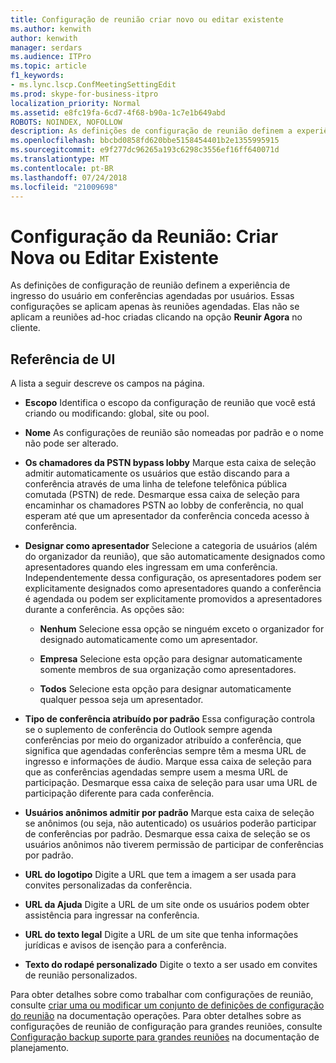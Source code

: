 ```yaml
---
title: Configuração de reunião criar novo ou editar existente
ms.author: kenwith
author: kenwith
manager: serdars
ms.audience: ITPro
ms.topic: article
f1_keywords:
- ms.lync.lscp.ConfMeetingSettingEdit
ms.prod: skype-for-business-itpro
localization_priority: Normal
ms.assetid: e8fc19fa-6cd7-4f68-b90a-1c7e1b649abd
ROBOTS: NOINDEX, NOFOLLOW
description: As definições de configuração de reunião definem a experiência de ingresso do usuário em conferências agendadas por usuários. Essas configurações se aplicam apenas às reuniões agendadas. Elas não se aplicam a reuniões ad-hoc criadas clicando na opção Reunir Agora no cliente.
ms.openlocfilehash: bbcbd0858fd620bbe5158454401b2e1355995915
ms.sourcegitcommit: e9f277dc96265a193c6298c3556ef16ff640071d
ms.translationtype: MT
ms.contentlocale: pt-BR
ms.lasthandoff: 07/24/2018
ms.locfileid: "21009698"
---
```

# <a name="meeting-configuration-create-new-or-edit-existing"></a>Configuração da Reunião: Criar Nova ou Editar Existente
 
As definições de configuração de reunião definem a experiência de ingresso do usuário em conferências agendadas por usuários. Essas configurações se aplicam apenas às reuniões agendadas. Elas não se aplicam a reuniões ad-hoc criadas clicando na opção **Reunir Agora** no cliente.
  
## <a name="ui-reference"></a>Referência de UI

A lista a seguir descreve os campos na página.
  
- **Escopo** Identifica o escopo da configuração de reunião que você está criando ou modificando: global, site ou pool.
    
- **Nome** As configurações de reunião são nomeadas por padrão e o nome não pode ser alterado.
    
- **Os chamadores da PSTN bypass lobby** Marque esta caixa de seleção admitir automaticamente os usuários que estão discando para a conferência através de uma linha de telefone telefônica pública comutada (PSTN) de rede. Desmarque essa caixa de seleção para encaminhar os chamadores PSTN ao lobby de conferência, no qual esperam até que um apresentador da conferência conceda acesso à conferência.
    
- **Designar como apresentador** Selecione a categoria de usuários (além do organizador da reunião), que são automaticamente designados como apresentadores quando eles ingressam em uma conferência. Independentemente dessa configuração, os apresentadores podem ser explicitamente designados como apresentadores quando a conferência é agendada ou podem ser explicitamente promovidos a apresentadores durante a conferência. As opções são:
    
  - **Nenhum** Selecione essa opção se ninguém exceto o organizador for designado automaticamente como um apresentador.
    
  - **Empresa** Selecione esta opção para designar automaticamente somente membros de sua organização como apresentadores.
    
  - **Todos** Selecione esta opção para designar automaticamente qualquer pessoa seja um apresentador.
    
- **Tipo de conferência atribuído por padrão** Essa configuração controla se o suplemento de conferência do Outlook sempre agenda conferências por meio do organizador atribuído a conferência, que significa que agendadas conferências sempre têm a mesma URL de ingresso e informações de áudio. Marque essa caixa de seleção para que as conferências agendadas sempre usem a mesma URL de participação. Desmarque essa caixa de seleção para usar uma URL de participação diferente para cada conferência.
    
- **Usuários anônimos admitir por padrão** Marque esta caixa de seleção se anônimos (ou seja, não autenticado) os usuários poderão participar de conferências por padrão. Desmarque essa caixa de seleção se os usuários anônimos não tiverem permissão de participar de conferências por padrão.
    
- **URL do logotipo** Digite a URL que tem a imagem a ser usada para convites personalizadas da conferência.
    
- **URL da Ajuda** Digite a URL de um site onde os usuários podem obter assistência para ingressar na conferência.
    
- **URL do texto legal** Digite a URL de um site que tenha informações jurídicas e avisos de isenção para a conferência.
    
- **Texto do rodapé personalizado** Digite o texto a ser usado em convites de reunião personalizados.
    
Para obter detalhes sobre como trabalhar com configurações de reunião, consulte [criar uma ou modificar um conjunto de definições de configuração do reunião](http://technet.microsoft.com/library/ce6773c1-a0d5-4405-8e32-33a6f3a46a1a.aspx) na documentação operações. Para obter detalhes sobre as configurações de reunião de configuração para grandes reuniões, consulte [Configuração backup suporte para grandes reuniões](http://technet.microsoft.com/library/8e22d34b-b395-408d-9d48-8f2a3abe9513.aspx) na documentação de planejamento.
  

